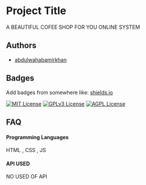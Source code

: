 
# Project Title 

 A BEAUTIFUL COFEE SHOP FOR YOU ONLINE SYSTEM

## Authors

- [abdulwahabamirkhan](https://github.com/A-Wahab-Aamir)


## Badges

Add badges from somewhere like: [shields.io](https://shields.io/)

[![MIT License](https://img.shields.io/badge/License-MIT-green.svg)](https://choosealicense.com/licenses/mit/)
[![GPLv3 License](https://img.shields.io/badge/License-GPL%20v3-yellow.svg)](https://opensource.org/licenses/)
[![AGPL License](https://img.shields.io/badge/license-AGPL-blue.svg)](http://www.gnu.org/licenses/agpl-3.0)


## FAQ

#### Programming Languages

HTML , CSS , JS 
####  API USED

NO USED OF API

